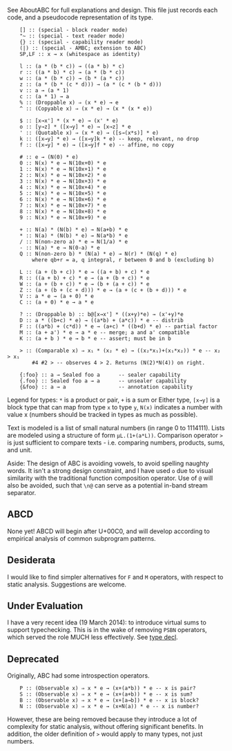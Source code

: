 
See AboutABC for full explanations and design. This file just records each code, and a pseudocode representation of its type.

        [] :: (special - block reader mode)
        "~ :: (special - text reader mode)
        {} :: (special - capability reader mode)
        (|) :: (special - AMBC; extension to ABC)
        SP,LF :: x → x (whitespace as identity)

        l :: (a * (b * c)) → ((a * b) * c)
        r :: ((a * b) * c) → (a * (b * c))
        w :: (a * (b * c)) → (b * (a * c))
        z :: (a * (b * (c * d))) → (a * (c * (b * d)))
        v :: a → (a * 1)
        c :: (a * 1) → a
        % :: (Droppable x) ⇒ (x * e) → e
        ^ :: (Copyable x) ⇒ (x * e) → (x * (x * e))

        $ :: [x→x'] * (x * e) → (x' * e)
        o :: [y→z] * ([x→y] * e) → [x→z] * e
        ' :: (Quotable x) ⇒ (x * e) → ([s→(x*s)] * e)
        k :: ([x→y] * e) → ([x→y]k * e) -- keep, relevant, no drop
        f :: ([x→y] * e) → ([x→y]f * e) -- affine, no copy

        # :: e → (N(0) * e)
        0 :: N(x) * e → N(10x+0) * e
        1 :: N(x) * e → N(10x+1) * e
        2 :: N(x) * e → N(10x+2) * e
        3 :: N(x) * e → N(10x+3) * e
        4 :: N(x) * e → N(10x+4) * e
        5 :: N(x) * e → N(10x+5) * e
        6 :: N(x) * e → N(10x+6) * e
        7 :: N(x) * e → N(10x+7) * e
        8 :: N(x) * e → N(10x+8) * e
        9 :: N(x) * e → N(10x+9) * e

        + :: N(a) * (N(b) * e) → N(a+b) * e
        * :: N(a) * (N(b) * e) → N(a*b) * e
        / :: N(non-zero a) * e → N(1/a) * e
        - :: N(a) * e → N(0-a) * e
        Q :: N(non-zero b) * (N(a) * e) → N(r) * (N(q) * e)
            where qb+r = a, q integral, r between 0 and b (excluding b)

        L :: (a + (b + c)) * e → ((a + b) + c) * e
        R :: ((a + b) + c) * e → (a + (b + c)) * e
        W :: (a + (b + c)) * e → (b + (a + c)) * e
        Z :: (a + (b + (c + d))) * e → (a + (c + (b + d))) * e
        V :: a * e → (a + 0) * e
        C :: (a + 0) * e → a * e

        ? :: (Droppable b) :: b@[x→x'] * ((x+y)*e) → (x'+y)*e
        D :: a * ((b+c) * e) → ((a*b) + (a*c)) * e -- distrib
        F :: ((a*b) + (c*d)) * e → (a+c) * ((b+d) * e) -- partial factor
        M :: (a + a') * e → a * e -- merge; a and a' compatible
        K :: (a + b ) * e → b * e -- assert; must be in b

        > :: (Comparable x) ⇒ x₁ * (x₂ * e) → ((x₂*x₁)+(x₁*x₂)) * e -- x₂ > x₁
            #4 #2 > -- observes 4 > 2. Returns (N(2)*N(4)) on right.

        {:foo} :: a → Sealed foo a      -- sealer capability
        {.foo} :: Sealed foo a → a      -- unsealer capability
        {&foo} :: a → a                 -- annotation capability

Legend for types: `*` is a product or pair, `+` is a sum or Either type, `[x→y]` is a block type that can map from type `x` to type `y`, `N(x)` indicates a number with value x (numbers should be tracked in types as much as possible).

Text is modeled is a list of small natural numbers (in range 0 to 1114111). Lists are modeled using a structure of form `µL.(1+(a*L))`. Comparison operator `>` is just sufficient to compare texts - i.e. comparing numbers, products, sums, and unit. 

Aside: The design of ABC is avoiding vowels, to avoid spelling naughty words. It isn't a strong design constraint, and I have used `o` due to visual similarity with the traditional function composition operator. Use of `@` will also be avoided, such that `\n@` can serve as a potential in-band stream separator. 

## ABCD

None yet! ABCD will begin after U+00C0, and will develop according to empirical analysis of common subprogram patterns.

## Desiderata

I would like to find simpler alternatives for `F` and `M` operators, with respect to static analysis. Suggestions are welcome.

## Under Evaluation

I have a very recent idea (19 March 2014): to introduce virtual sums to support typechecking. This is in the wake of removing `PSBN` operators, which served the role MUCH less effectively. See [type decl](doc/TypeDecl.md).

## Deprecated

Originally, ABC had some introspection operators.

        P :: (Observable x) ⇒ x * e → (x+(a*b)) * e -- x is pair?
        S :: (Observable x) ⇒ x * e → (x+(a+b)) * e -- x is sum?
        B :: (Observable x) ⇒ x * e → (x+[a→b]) * e -- x is block?
        N :: (Observable x) ⇒ x * e → (x+N(a)) * e -- x is number?

However, these are being removed because they introduce a lot of complexity for static analysis, without offering significant benefits. In addition, the older definition of `>` would apply to many types, not just numbers.

